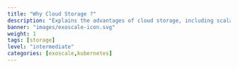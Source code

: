 ```yaml
---
title: "Why Cloud Storage ?"
description: "Explains the advantages of cloud storage, including scalability, accessibility, durability, and cost efficiency."
banner: "images/exoscale-icon.svg"
weight: 1
tags: [storage]
level: "intermediate"
categories: [exoscale,kubernetes]
---
```

